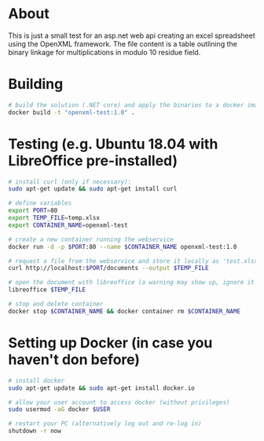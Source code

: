# About
This is just a small test for an asp.net web api creating an excel spreadsheet using the OpenXML framework. The file content is a table outlining the binary linkage for multiplications in modulo 10 residue field.

# Building
```sh
# build the solution (.NET core) and apply the binaries to a docker image
docker build -t "openxml-test:1.0" .
```

# Testing (e.g. Ubuntu 18.04 with LibreOffice pre-installed)
```sh
# install curl (only if necessary): 
sudo apt-get update && sudo apt-get install curl

# define variables
export PORT=80
export TEMP_FILE=temp.xlsx
export CONTAINER_NAME=openxml-test

# create a new container running the webservice
docker run -d -p $PORT:80 --name $CONTAINER_NAME openxml-test:1.0

# request a file from the webservice and store it locally as 'test.xlsx'
curl http://localhost:$PORT/documents --output $TEMP_FILE

# open the document with libreoffice (a warning may show up, ignore it anyways)
libreoffice $TEMP_FILE

# stop and delete container
docker stop $CONTAINER_NAME && docker container rm $CONTAINER_NAME
```

# Setting up Docker (in case you haven't don before)
```sh
# install docker
sudo apt-get update && sudo apt-get install docker.io

# allow your user account to access docker (without privileges)
sudo usermod -aG docker $USER

# restart your PC (alternatively log out and re-log in)
shutdown -r now
```
